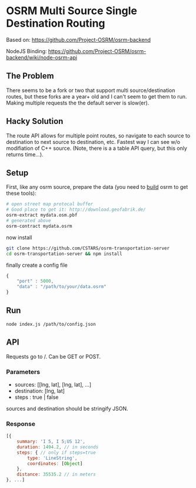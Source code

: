# OSRM Multi Source Single Destination Routing

Based on: https://github.com/Project-OSRM/osrm-backend

NodeJS Binding: https://github.com/Project-OSRM/osrm-backend/wiki/node-osrm-api

## The Problem

There seems to be a fork or two that support multi source/destination routes, but these
forks are a year+ old and I can't seem to get them to run.  Making multiple requests
the the default server is slow(er).

## Hacky Solution

The route API allows for multiple point routes, so navigate to each source to destination to next
source to destination, etc.  Fastest way I can see w/o modifiation of C++ source. (Note, there is a
a table API query, but this only returns time...).

## Setup

First, like any osrm source, prepare the data (you need to [build](https://github.com/Project-OSRM/osrm-backend/wiki/Building-OSRM)
 osrm to get these tools):


```bash
# open street map protocal buffer
# Good place to get it: http://download.geofabrik.de/
osrm-extract mydata.osm.pbf
# generated above
osrm-contract mydata.osrm
```

now install

```bash
git clone https://github.com/CSTARS/osrm-transportation-server
cd osrm-transportation-server && npm install
```

finally create a config file

```js
{
    "port" : 5000,
    "data" : "/path/to/your/data.osrm" 
}
```

## Run

```
node index.js /path/to/config.json
```

## API

Requests go to /.  Can be GET or POST.

### Parameters

 - sources: [[lng, lat], [lng, lat], ...]
 - destination: [lng, lat]
 - steps : true | false
 
sources and destination should be stringify JSON.

### Response

```js
[{
    summary: 'I 5, I 5;US 12',
    duration: 1494.2, // in seconds
    steps: { // only if steps=true
        type: 'LineString', 
        coordinates: [Object] 
    },
    distance: 35535.2 // in meters
}, ...]
```


